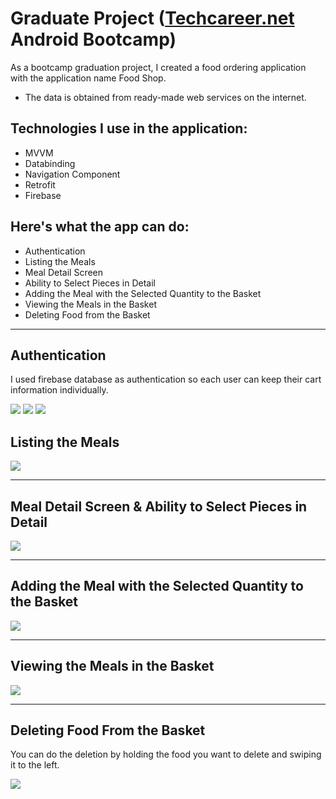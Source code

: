 # Graduate Project ([Techcareer.net](www.techcareer.net) Android Bootcamp)

As a bootcamp graduation project, I created a food ordering application with the application name Food Shop.

* The data is obtained from ready-made web services on the internet.

## Technologies I use in the application:

* MVVM
* Databinding
* Navigation Component
* Retrofit
* Firebase

## Here's what the app can do:

* Authentication
* Listing the Meals
* Meal Detail Screen
* Ability to Select Pieces in Detail
* Adding the Meal with the Selected Quantity to the Basket
* Viewing the Meals in the Basket
* Deleting Food from the Basket

***

## Authentication

I used firebase database as authentication so each user can keep their cart information individually.

![](https://i.hizliresim.com/abenhqm.png)
![](https://i.hizliresim.com/ja8ugee.png)
![](https://i.hizliresim.com/ns83eh8.png)
## Listing the Meals

![](https://i.hizliresim.com/qsf0kxx.png)

***

## Meal Detail Screen & Ability to Select Pieces in Detail

![](https://i.hizliresim.com/fhj2kwr.png)

***

## Adding the Meal with the Selected Quantity to the Basket

![](https://i.hizliresim.com/44qssdc.png)

***

## Viewing the Meals in the Basket

![](https://i.hizliresim.com/dvrbftk.png)

***

## Deleting Food From the Basket
You can do the deletion by holding the food you want to delete and swiping it to the left.

![](https://i.hizliresim.com/ljtrtmk.png)

